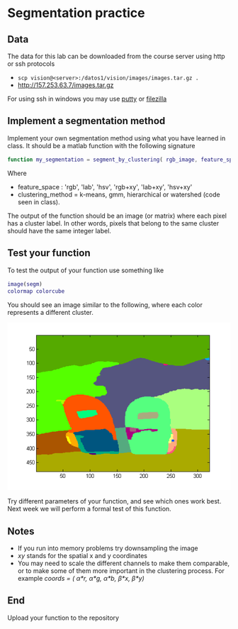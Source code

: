 # Segmentation practice

## Data


The data for this lab can be downloaded from the course server using http or ssh protocols

- `scp vision@<server>:/datos1/vision/images/images.tar.gz .`
- http://157.253.63.7/images.tar.gz

For using ssh in windows you may use [putty](http://www.chiark.greenend.org.uk/~sgtatham/putty/download.html) 
or [filezilla](http://portableapps.com/apps/internet/filezilla_portable)  


## Implement a segmentation method

Implement your own segmentation method using what you have learned in class. It should be a matlab function with the following signature

```matlab
function my_segmentation = segment_by_clustering( rgb_image, feature_space, clustering method, number of clusters)
```
Where

- feature_space : 'rgb', 'lab', 'hsv', 'rgb+xy', 'lab+xy', 'hsv+xy'
- clustering_method = k-means, gmm, hierarchical or watershed (code seen in class).

The output of the function should be an image (or matrix) where each pixel has a cluster label. In other words, pixels that belong to the same cluster should have the same integer label.

## Test your function

To test the output of your function use something like

```matlab
image(segm)
colormap colorcube
```

You should see an image similar to the following, where each color represents a different cluster.

![Example of segmentation](segmented.png)

Try different parameters of your function, and see which ones work best. Next week we will perform a formal test of this function.

## Notes

- If you run into memory problems try downsampling the image
- *xy* stands for the spatial x and y coordinates
- You may need to scale the different channels to make them comparable, or to make some of them more important in the clustering process. For example _coords = ( α\*r, α\*g, α\*b, β\*x, β\*y)_

## End

Upload your function to the repository
